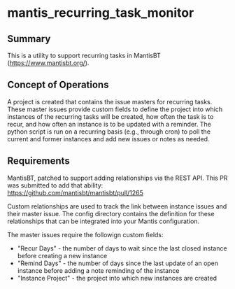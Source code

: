 mantis_recurring_task_monitor
=============================

Summary
-------

This is a utility to support recurring tasks in MantisBT (https://www.mantisbt.org/).  


Concept of Operations
---------------------

A project is created that contains the issue masters for recurring tasks.  These
master issues provide custom fields to define the project into which instances
of the recurring tasks will be created, how often the task is to recur, and how
often an instance is to be updated with a reminder.  The python script is run
on a recurring basis (e.g., through cron) to poll the current and former instances
and add new issues or notes as needed.

Requirements
------------

MantisBT, patched to support adding relationships via the REST API.  This PR was
submitted to add that ability: https://github.com/mantisbt/mantisbt/pull/1265

Custom relationships are used to track the link between instance issues and their
master issue.  The config directory contains the definition for these relationships
that can be integrated into your Mantis configuration.

The master issues require the followign custom fields:

 * "Recur Days" - the number of days to wait since the last closed instance before 
creating a new instance
 * "Remind Days" - the number of days since the last update of an open instance
before adding a note reminding of the instance
 * "Instance Project" - the project into which new instances are created


